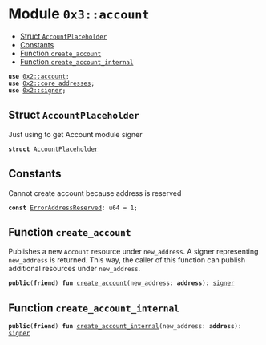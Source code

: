 
<a name="0x3_account"></a>

# Module `0x3::account`



-  [Struct `AccountPlaceholder`](#0x3_account_AccountPlaceholder)
-  [Constants](#@Constants_0)
-  [Function `create_account`](#0x3_account_create_account)
-  [Function `create_account_internal`](#0x3_account_create_account_internal)


<pre><code><b>use</b> <a href="">0x2::account</a>;
<b>use</b> <a href="">0x2::core_addresses</a>;
<b>use</b> <a href="">0x2::signer</a>;
</code></pre>



<a name="0x3_account_AccountPlaceholder"></a>

## Struct `AccountPlaceholder`

Just using to get Account module signer


<pre><code><b>struct</b> <a href="account.md#0x3_account_AccountPlaceholder">AccountPlaceholder</a>
</code></pre>



<a name="@Constants_0"></a>

## Constants


<a name="0x3_account_ErrorAddressReserved"></a>

Cannot create account because address is reserved


<pre><code><b>const</b> <a href="account.md#0x3_account_ErrorAddressReserved">ErrorAddressReserved</a>: u64 = 1;
</code></pre>



<a name="0x3_account_create_account"></a>

## Function `create_account`

Publishes a new <code>Account</code> resource under <code>new_address</code>. A signer representing <code>new_address</code>
is returned. This way, the caller of this function can publish additional resources under
<code>new_address</code>.


<pre><code><b>public</b>(<b>friend</b>) <b>fun</b> <a href="account.md#0x3_account_create_account">create_account</a>(new_address: <b>address</b>): <a href="">signer</a>
</code></pre>



<a name="0x3_account_create_account_internal"></a>

## Function `create_account_internal`



<pre><code><b>public</b>(<b>friend</b>) <b>fun</b> <a href="account.md#0x3_account_create_account_internal">create_account_internal</a>(new_address: <b>address</b>): <a href="">signer</a>
</code></pre>
